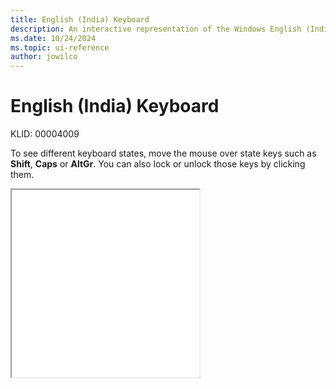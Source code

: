 ```yaml
---
title: English (India) Keyboard
description: An interactive representation of the Windows English (India) keyboard. To see different keyboard states, click or move the mouse over the state keys.
ms.date: 10/24/2024
ms.topic: ui-reference
author: jowilco
---
```


# English (India) Keyboard

KLID: 00004009

To see different keyboard states, move the mouse over state keys such as **Shift**, **Caps** or **AltGr**. You can also lock or unlock those keys by clicking them.

<iframe src="kbdinen.html" height="300"></iframe>
